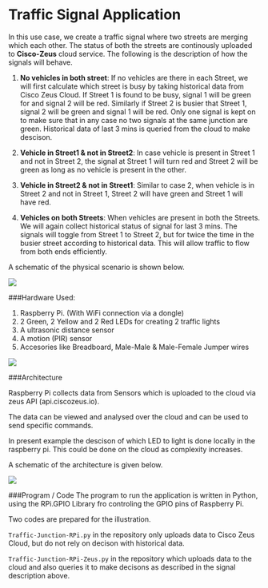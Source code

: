 # Traffic Signal Application

In this use case, we create a traffic signal where two streets are merging which each other. The status of both the streets are continously uploaded to **Cisco-Zeus** cloud service. The following is the description of how the signals will behave. 

1. **No vehicles in both street**: If no vehicles are there in each Street, we will first calculate which street is busy by taking historical data from Cisco Zeus Cloud. If Street 1 is found to be busy, signal 1 will be green for and signal 2 will be red. Similarly if Street 2 is busier that Street 1, signal 2 will be green and signal 1 will be red. Only one signal is kept on to make sure that in any case no two signals at the same junction are green. Historical data of last 3 mins is queried from the cloud to make descison.

2. **Vehicle in Street1 & not in Street2**: In case vehicle is present in Street 1 and not in Street 2, the signal at Street 1 will turn red and Street 2 will be green as long as no vehicle is present in the other.

3. **Vehicle in Street2 & not in Street1**: Similar to case 2, when vehicle is in Street 2 and not in Street 1, Street 2 will have green and Street 1 will have red.

4. **Vehicles on both Streets**: When vehicles are present in both the Streets. We will again collect historical status of signal for last 3 mins. The signals will toggle from Street 1 to Street 2, but for twice the time in the busier street according to historical data. This will allow traffic to flow from both ends efficiently.

A schematic of the physical scenario is shown below.

<img src="https://raw.githubusercontent.com/yindolia/zeus-iot-1/master/Traffic_Use/Street%20Junction.png" >


###Hardware Used:

1. Raspberry Pi. (With WiFi connection via a dongle)
2. 2 Green, 2 Yellow and 2 Red LEDs for creating 2 traffic lights
3. A ultrasonic distance sensor
4. A motion (PIR) sensor
5. Accesories like Breadboard, Male-Male & Male-Female Jumper wires


<img src="https://raw.githubusercontent.com/yindolia/zeus-iot-1/master/Traffic_Use/Traffic-Signal-Setup-Hardware.jpg" >

###Architecture

Raspberry Pi collects data from Sensors which is uploaded to the cloud via zeus API (api.ciscozeus.io).

The data can be viewed and analysed over the cloud and can be used to send specific commands.

In present example the descison of which LED to light is done locally in the raspberry pi. This could be done on the cloud as complexity increases.

A schematic of the architecture is given below.

<img src="https://raw.githubusercontent.com/yindolia/zeus-iot-1/master/Traffic_Use/Architechture.png" >

###Program / Code
The program to run the application is written in Python, using the RPi.GPIO Library fro controling the GPIO pins of Raspberry Pi.

Two codes are prepared for the illustration.

`Traffic-Junction-RPi.py` in the repository only uploads data to Cisco Zeus Cloud, but do not rely on decison with historical data.

`Traffic-Junction-RPi-Zeus.py` in the repository which uploads data to the cloud and also queries it to make decisons as described in the signal description above.
